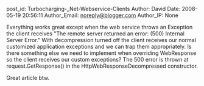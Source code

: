 post_id: Turbocharging-_Net-Webservice-Clients
Author: David
Date: 2008-05-19 20:56:11
Author_Email: noreply@blogger.com
Author_IP: None

Everything works great except when the web service throws an Exception the
client receives "The remote server returned an error: (500) Internal Server
Error."  With decompression turned off the client receives our normal
customized application exceptions and we can trap them appropriately.  Is
there something else we need to implement when overriding WebResponse so the
client receives our custom exceptions?  The 500 error is thrown at
request.GetResponse() in the HttpWebResponseDecompressed constructor.

Great article btw.
